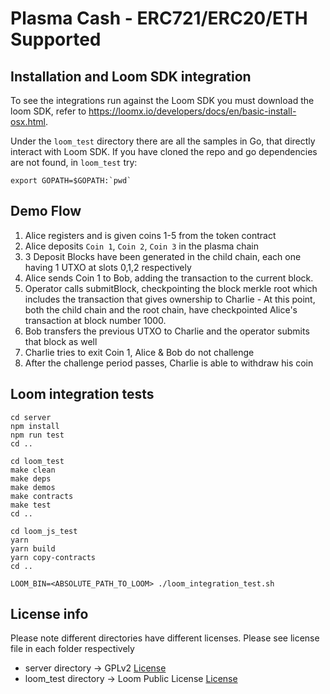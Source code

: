 # Plasma Cash - ERC721/ERC20/ETH Supported

## Installation and Loom SDK integration

To see the integrations run against the Loom SDK you must download the loom SDK, refer to https://loomx.io/developers/docs/en/basic-install-osx.html. 

Under the `loom_test` directory there are all the samples in Go, that directly interact with Loom SDK. If you have cloned the repo and go dependencies are not found, in `loom_test` try:

```
export GOPATH=$GOPATH:`pwd`
```

## Demo Flow

1. Alice registers and is given coins 1-5 from the token contract
2. Alice deposits `Coin 1`, `Coin 2`, `Coin 3` in the plasma chain
3. 3 Deposit Blocks have been generated in the child chain, each one having 1 UTXO at slots 0,1,2 respectively
4. Alice sends Coin 1 to Bob, adding the transaction to the current block.
5. Operator calls submitBlock, checkpointing the block merkle root which includes the transaction that gives ownership to Charlie - At this point, both the child chain and the root chain, have checkpointed Alice's transaction at block number 1000.
6. Bob transfers the previous UTXO to Charlie and the operator submits that block as well
7. Charlie tries to exit Coin 1, Alice & Bob do not challenge
8. After the challenge period passes, Charlie is able to withdraw his coin

## Loom integration  tests

```
cd server
npm install
npm run test
cd .. 

cd loom_test
make clean
make deps
make demos
make contracts
make test
cd ..

cd loom_js_test
yarn
yarn build
yarn copy-contracts
cd ..

LOOM_BIN=<ABSOLUTE_PATH_TO_LOOM> ./loom_integration_test.sh
```

## License info 

Please note different directories have different licenses. Please see license file in each folder respectively

* server directory -> GPLv2 [License](plasma_cash/License.md)
* loom_test directory  -> Loom Public License [License](loom_test/License.md)
